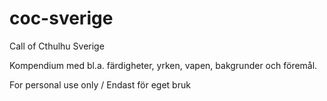 # coc-sverige
Call of Cthulhu Sverige

Kompendium med bl.a. färdigheter, yrken, vapen, bakgrunder och föremål.

For personal use only / Endast för eget bruk
